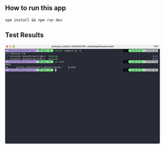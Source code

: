 ## How to run this app
```
npm install && npm run dev
```

## Test Results
![Results](./results.png)